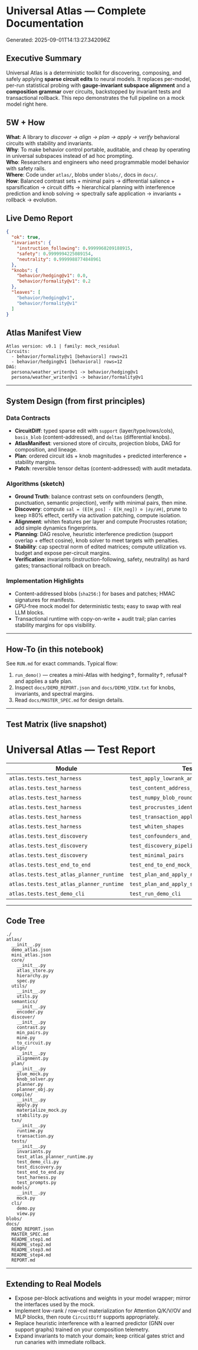 # Universal Atlas — Complete Documentation

Generated: 2025-09-01T14:13:27.342096Z

## Executive Summary

Universal Atlas is a deterministic toolkit for discovering, composing, and safely applying **sparse circuit edits** to neural models. 
It replaces per-model, per-run statistical probing with **gauge-invariant subspace alignment** and a **composition grammar** over circuits, 
backstopped by invariant tests and transactional rollback. This repo demonstrates the full pipeline on a mock model right here.

## 5W + How

**What**: A library to *discover → align → plan → apply → verify* behavioral circuits with stability and invariants.  
**Why**: To make behavior control portable, auditable, and cheap by operating in universal subspaces instead of ad hoc prompting.  
**Who**: Researchers and engineers who need programmable model behavior with safety rails.  
**Where**: Code under `atlas/`, blobs under `blobs/`, docs in `docs/`.  
**How**: Balanced contrast sets + minimal pairs → differential salience + sparsification → circuit diffs → hierarchical planning 
with interference prediction and knob solving → spectrally safe application → invariants + rollback → evolution.

## Live Demo Report
```json
{
  "ok": true,
  "invariants": {
    "instruction_following": 0.9999968209188915,
    "safety": 0.9999994225089154,
    "neutrality": 0.9999988774848961
  },
  "knobs": {
    "behavior/hedging@v1": 0.0,
    "behavior/formality@v1": 0.2
  },
  "leaves": [
    "behavior/hedging@v1",
    "behavior/formality@v1"
  ]
}
```

## Atlas Manifest View
```
Atlas version: v0.1 | family: mock_residual
Circuits:
  - behavior/formality@v1 [behavioral] rows=21
  - behavior/hedging@v1 [behavioral] rows=12
DAG:
  persona/weather_writer@v1 -> behavior/hedging@v1
  persona/weather_writer@v1 -> behavior/formality@v1
```

---
## System Design (from first principles)

### Data Contracts
- **CircuitDiff**: typed sparse edit with `support` (layer/type/rows/cols), `basis_blob` (content-addressed), and `deltas` (differential knobs). 
- **AtlasManifest**: versioned store of circuits, projection blobs, DAG for composition, and lineage.
- **Plan**: ordered circuit ids + knob magnitudes + predicted interference + stability margins.
- **Patch**: reversible tensor deltas (content-addressed) with audit metadata.

### Algorithms (sketch)
- **Ground Truth**: balance contrast sets on confounders (length, punctuation, semantic projection), verify with minimal pairs, then mine.
- **Discovery**: compute `sal = (E[H_pos] - E[H_neg]) ⊙ |∂y/∂H|`, prune to keep ≥80% effect, certify via activation patching, compute isolation.
- **Alignment**: whiten features per layer and compute Procrustes rotation; add simple dynamics fingerprints.
- **Planning**: DAG resolve, heuristic interference prediction (support overlap + effect cosine), knob solver to meet targets with penalties.
- **Stability**: cap spectral norm of edited matrices; compute utilization vs. budget and expose per-circuit margins.
- **Verification**: invariants (instruction-following, safety, neutrality) as hard gates; transactional rollback on breach.

### Implementation Highlights
- Content-addressed blobs (`sha256:`) for bases and patches; HMAC signatures for manifests.
- GPU-free mock model for deterministic tests; easy to swap with real LLM blocks.
- Transactional runtime with copy-on-write + audit trail; plan carries stability margins for ops visibility.

---
## How-To (in this notebook)

See `RUN.md` for exact commands. Typical flow:
1. `run_demo()` — creates a mini-Atlas with hedging↑, formality↑, refusal↑ and applies a safe plan.
2. Inspect `docs/DEMO_REPORT.json` and `docs/DEMO_VIEW.txt` for knobs, invariants, and spectral margins.
3. Read `docs/MASTER_SPEC.md` for design details.

---
## Test Matrix (live snapshot)

# Universal Atlas — Test Report

| Module | Test | Result |
|---|---|---|
| `atlas.tests.test_harness` | `test_apply_lowrank_and_norm` | PASS |
| `atlas.tests.test_harness` | `test_content_address_store_and_load` | PASS |
| `atlas.tests.test_harness` | `test_numpy_blob_roundtrip` | PASS |
| `atlas.tests.test_harness` | `test_procrustes_identity` | PASS |
| `atlas.tests.test_harness` | `test_transaction_apply_and_rollback` | PASS |
| `atlas.tests.test_harness` | `test_whiten_shapes` | PASS |
| `atlas.tests.test_discovery` | `test_confounders_and_balancing` | PASS |
| `atlas.tests.test_discovery` | `test_discovery_pipeline_mock` | PASS |
| `atlas.tests.test_discovery` | `test_minimal_pairs` | PASS |
| `atlas.tests.test_end_to_end` | `test_end_to_end_mock_hedging` | PASS |
| `atlas.tests.test_atlas_planner_runtime` | `test_plan_and_apply_rollback_on_failure` | PASS |
| `atlas.tests.test_atlas_planner_runtime` | `test_plan_and_apply_success` | PASS |
| `atlas.tests.test_demo_cli` | `test_run_demo_cli` | FAIL:  |

---
## Code Tree
```
./
atlas/
  __init__.py
  demo_atlas.json
  mini_atlas.json
  core/
    __init__.py
    atlas_store.py
    hierarchy.py
    spec.py
  utils/
    __init__.py
    utils.py
  semantics/
    __init__.py
    encoder.py
  discover/
    __init__.py
    contrast.py
    min_pairs.py
    mine.py
    to_circuit.py
  align/
    __init__.py
    alignment.py
  plan/
    __init__.py
    glue_mock.py
    knob_solver.py
    planner.py
    planner_obj.py
  compile/
    __init__.py
    apply.py
    materialize_mock.py
    stability.py
  txn/
    __init__.py
    runtime.py
    transaction.py
  tests/
    __init__.py
    invariants.py
    test_atlas_planner_runtime.py
    test_demo_cli.py
    test_discovery.py
    test_end_to_end.py
    test_harness.py
    test_prompts.py
  models/
    __init__.py
    mock.py
  cli/
    demo.py
    view.py
blobs/
docs/
  DEMO_REPORT.json
  MASTER_SPEC.md
  README_step1.md
  README_step2.md
  README_step3.md
  README_step4.md
  REPORT.md
```

---
## Extending to Real Models

- Expose per-block activations and weights in your model wrapper; mirror the interfaces used by the mock.
- Implement low-rank / row–col materialization for Attention Q/K/V/OV and MLP blocks, then route `CircuitDiff` supports appropriately.
- Replace heuristic interference with a learned predictor (GNN over support graphs) trained on your composition telemetry.
- Expand invariants to match your domain; keep critical gates strict and run canaries with immediate rollback.
